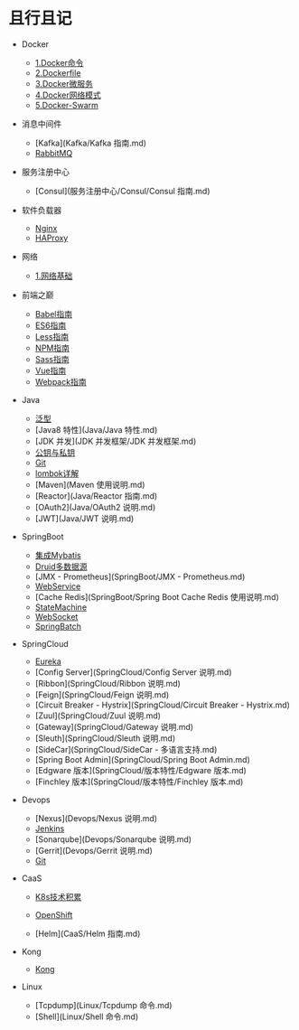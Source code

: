 # 且行且记

* Docker
  * [1.Docker命令](Docker/1.Docker命令.md)
  * [2.Dockerfile](Docker/2.Dockerfile命令.md)
  * [3.Docker微服务](Docker/3.Docker微服务.md)
  * [4.Docker网络模式](Docker/4.Docker网络模式.md)
  * [5.Docker-Swarm](Docker/5.Docker-Swarm.md)

* 消息中间件

  - [Kafka](Kafka/Kafka 指南.md)
  - [RabbitMQ](RabbitMQ/RabbitMQ说明.md)

* 服务注册中心

  - [Consul](服务注册中心/Consul/Consul 指南.md)

* 软件负载器
  - [Nginx](LoadBalance/Nginx.md)
  - [HAProxy](LoadBalance/HAProxy.md)

* 网络

  - [1.网络基础](网络/网络基础.md)

* 前端之巅

  - [Babel指南](前端/Babel指南.md)
  - [ES6指南](前端/ES6指南.md)
  - [Less指南](前端/Less指南.md)
  - [NPM指南](前端/NPM指南.md)
  - [Sass指南](前端/Sass指南.md)
  - [Vue指南](前端/Vue指南.md)
  - [Webpack指南](前端/Webpack指南.md)

* Java

  - [泛型](Java/泛型.md)
  - [Java8 特性](Java/Java 特性.md)
  - [JDK 并发](JDK 并发框架/JDK 并发框架.md)
  - [公钥与私钥](Java/公钥与私钥.md)
  - [Git](Git.md)
  - [lombok详解](lombok详解.md)
  - [Maven](Maven 使用说明.md)
  - [Reactor](Java/Reactor 指南.md)
  - [OAuth2](Java/OAuth2 说明.md)
  - [JWT](Java/JWT 说明.md)

* SpringBoot
  - [集成Mybatis](SpringBoot/集成Mybatis.md)
  - [Druid多数据源](SpringBoot/Druid多数据源.md)
  - [JMX - Prometheus](SpringBoot/JMX - Prometheus.md)
  - [WebService](SpringBoot/SpingbootWebService.md)
  - [Cache Redis](SpringBoot/Spring Boot Cache Redis 使用说明.md)
  - [StateMachine](SpringBoot/SpringStateMachine.md)
  - [WebSocket](SpringBoot/SpringWebSocket.md)
  - [SpringBatch](SpringBoot/SpringBatch.md)

* SpringCloud

  - [Eureka](SpringCloud/Eureka.md)
  - [Config Server](SpringCloud/Config Server 说明.md)
  - [Ribbon](SpringCloud/Ribbon 说明.md)
  - [Feign](SpringCloud/Feign 说明.md)
  - [Circuit Breaker - Hystrix](SpringCloud/Circuit Breaker - Hystrix.md)
  - [Zuul](SpringCloud/Zuul 说明.md)
  - [Gateway](SpringCloud/Gateway 说明.md)
  - [Sleuth](SpringCloud/Sleuth 说明.md)
  - [SideCar](SpringCloud/SideCar - 多语言支持.md)
  - [Spring Boot Admin](SpringCloud/Spring Boot Admin.md)
  - [Edgware 版本](SpringCloud/版本特性/Edgware 版本.md)
  - [Finchley 版本](SpringCloud/版本特性/Finchley 版本.md)

* Devops
  - [Nexus](Devops/Nexus 说明.md)
  - [Jenkins](Devops/Jenkins说明.md)
  - [Sonarqube](Devops/Sonarqube 说明.md)
  - [Gerrit](Devops/Gerrit 说明.md)
  - [Git](Devops/Git.md)

* CaaS

  - [K8s技术积累](CaaS/k8s技术积累.md)

  - [OpenShift](CaaS/OpenShift.md)
  - [Helm](CaaS/Helm 指南.md)

* Kong

  - [Kong](Kong/Kong.md)

* Linux
  - [Tcpdump](Linux/Tcpdump 命令.md)
  - [Shell](Linux/Shell 命令.md)

